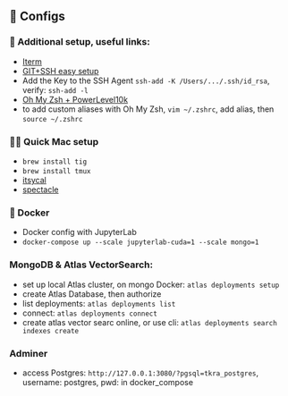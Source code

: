 ##  🍿 Configs
### 📖 Additional setup, useful links:
 - [Iterm](https://iterm2.com)
 - [GIT+SSH easy setup](https://sourabhbajaj.com/mac-setup/Git/README.html)
 - Add the Key to the SSH Agent `ssh-add -K /Users/.../.ssh/id_rsa`, verify: `ssh-add -l`
 - [Oh My Zsh + PowerLevel10k](https://dev.to/abdfnx/oh-my-zsh-powerlevel10k-cool-terminal-1no0)
 - to add custom aliases with Oh My Zsh, `vim ~/.zshrc`, add alias, then `source ~/.zshrc`

### 👨‍💻 Quick Mac setup
- `brew install tig`
- `brew install tmux`
- [itsycal](https://www.mowglii.com/itsycal/)
- [spectacle](https://www.spectacleapp.com)

### :whale: Docker
- Docker config with JupyterLab
- `docker-compose up --scale jupyterlab-cuda=1 --scale mongo=1`

### MongoDB & Atlas VectorSearch:
- set up local Atlas cluster, on mongo Docker: `atlas deployments setup`
- create Atlas Database, then authorize
- list deployments: `atlas deployments list`
- connect: `atlas deployments connect`
- create atlas vector searc online, or use cli: `atlas deployments search indexes create`

### Adminer
- access Postgres: `http://127.0.0.1:3080/?pgsql=tkra_postgres`, username: postgres, pwd: in docker_compose

